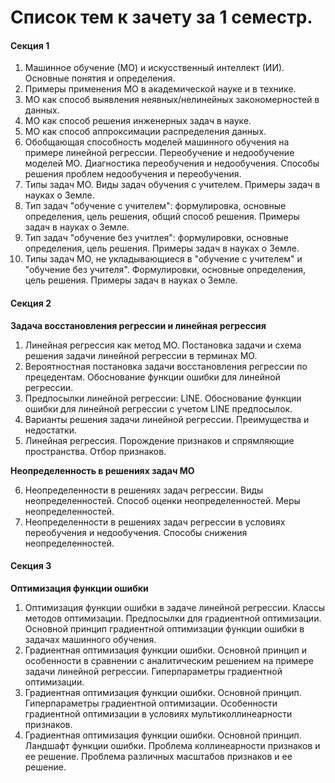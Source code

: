# Список тем к зачету за 1 семестр.

#### Секция 1
1. Машинное обучение (МО) и искусственный интеллект (ИИ). Основные понятия и определения.
2. Примеры применения МО в академической науке и в технике.
3. МО как способ выявления неявных/нелинейных закономерностей в данных.
4. МО как способ решения инженерных задач в науке.
5. МО как способ аппроксимации распределения данных.
6. Обобщающая способность моделей машинного обучения на примере линейной регрессии. Переобучение и недообучение моделей МО. Диагностика переобучения и недообучения. Способы решения проблем недообучения и переобучения.
7. Типы задач МО. Виды задач обучения с учителем. Примеры задач в науках о Земле.
8. Тип задач "обучение с учителем": формулировка, основные определения, цель решения, общий способ решения. Примеры задач в науках о Земле.
9. Тип задач "обучение без учитлея": формулировки, основные определения, цель решения. Примеры задач в науках о Земле.
10. Типы задач МО, не укладывающиеся в "обучение с учителем" и "обучение без учителя". Формулировки, основные определения, цель решения. Примеры задач в науках о Земле.

#### Секция 2
**Задача восстановления регрессии и линейная регрессия**

1. Линейная регрессия как метод МО. Постановка задачи и схема решения задачи линейной регрессии в терминах МО.
2. Вероятностная постановка задачи восстановления регрессии по прецедентам. Обоснование функции ошибки для линейной регрессии.
3. Предпосылки линейной регрессии: LINE. Обоснование функции ошибки для линейной регрессии с учетом LINE предпосылок.
4. Варианты решения задачи линейной регрессии. Преимущества и недостатки.
5. Линейная регрессия. Порождение признаков и спрямляющие пространства. Отбор признаков.

**Неопределенность в решениях задач МО**

6. Неопределенности в решениях задач регрессии. Виды неопределенностей. Способ оценки неопределенностей. Меры неопределенностей.
7. Неопределенности в решениях задач регрессии в условиях переобучения и недообучения. Способы снижения неопределенностей.

#### Секция 3
**Оптимизация функции ошибки**
1. Оптимизация функции ошибки в задаче линейной регрессии. Классы методов оптимизации. Предпосылки для градиентной оптимизации. Основной принцип градиентной оптимизации функции ошибки в задачах машинного обучения.
2. Градиентная оптимизация функции ошибки. Основной принцип и особенности в сравнении с аналитическим решением на примере задачи линейной регрессии. Гиперпараметры градиентной оптимизации.
3. Градиентная оптимизация функции ошибки. Основной принцип. Гиперпараметры градиентной оптимизации. Особенности градиентной оптимизации в условиях мультиколлинеарности признаков.
4. Градиентная оптимизация функции ошибки. Основной принцип. Ландшафт функции ошибки. Проблема коллинеарности признаков и ее решение. Проблема различных масштабов признаков и ее решение.